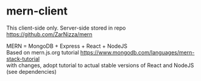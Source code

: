 # mern-client
This client-side only. Server-side stored in repo https://github.com/ZarNizza/mern

MERN = MongoDB + Express + React + NodeJS</br>
Based on mern.js.org tutorial https://www.mongodb.com/languages/mern-stack-tutorial </br>
with changes, adopt tutorial to actual stable versions of React and NodeJS (see dependencies)
